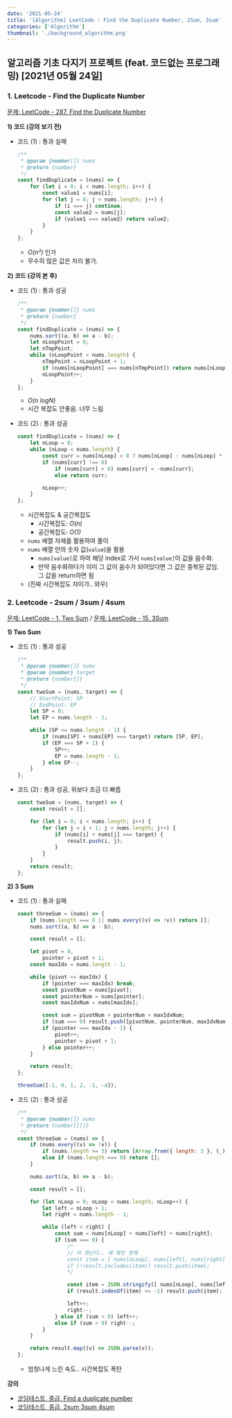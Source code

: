 ```yaml
---
date: '2021-05-24'
title: '[Algorithm] LeetCode : Find the Duplicate Number, 2Sum, 3sum'
categories: ['Algorithm']
thumbnail: './background_algorithm.png'
---
```


## 알고리즘 기초 다지기 프로젝트 (feat. 코드없는 프로그래밍) [2021년 05월 24일]

### **1.** Leetcode - Find the Duplicate Number

[문제: LeetCode - 287. Find the Duplicate Number](https://leetcode.com/problems/find-the-duplicate-number/)

**1) 코드 (강의 보기 전)**

-   코드 (1) : 통과 실패

    ```js
    /**
     * @param {number[]} nums
     * @return {number}
     */
    const findDuplicate = (nums) => {
        for (let i = 0; i < nums.length; i++) {
            const value1 = nums[i];
            for (let j = 0; j < nums.length; j++) {
                if (i === j) continue;
                const value2 = nums[j];
                if (value1 === value2) return value2;
            }
        }
    };
    ```

    -   _O(n²)_ 인가
    -   무수히 많은 값은 처리 불가.

**2) 코드 (강의 본 후)**

-   코드 (1) : 통과 성공

    ```js
    /**
     * @param {number[]} nums
     * @return {number}
     */
    const findDuplicate = (nums) => {
        nums.sort((a, b) => a - b);
        let nLoopPoint = 0;
        let nTmpPoint;
        while (nLoopPoint < nums.length) {
            nTmpPoint = nLoopPoint + 1;
            if (nums[nLoopPoint] === nums[nTmpPoint]) return nums[nLoopPoint];
            nLoopPoint++;
        }
    };
    ```

    -   _O(n logN)_
    -   시간 복잡도 안좋음. 너무 느림

-   코드 (2) : 통과 성공

    ```js
    const findDuplicate = (nums) => {
        let nLoop = 0;
        while (nLoop < nums.length) {
            const curr = nums[nLoop] > 0 ? nums[nLoop] : nums[nLoop] * -1;
            if (nums[curr] !== 0)
                if (nums[curr] > 0) nums[curr] = -nums[curr];
                else return curr;

            nLoop++;
        }
    };
    ```

    -   시간복잡도 & 공간복잡도
        -   시간복잡도: _O(n)_
        -   공간복잡도: _O(1)_
    -   `nums` 배열 자체를 활용하여 풀이
    -   `nums` 배열 안의 숫자 값(`value`)을 활용
        -   `nums[value]`로 하여 해당 index로 가서 `nums[value]`이 값을 음수화.
        -   만약 음수화하다가 이미 그 값이 음수가 되어있다면 그 값은 중복된 값임.  
             그 값을 return하면 됨
    -   (진짜 시간복잡도 차이가.. 와우)

### **2.** Leetcode - 2sum / 3sum / 4sum

[문제: LeetCode - 1. Two Sum](https://leetcode.com/problems/two-sum/) / [문제: LeetCode - 15. 3Sum](https://leetcode.com/problems/3sum/)

**1) Two Sum**

-   코드 (1) : 통과 성공

    ```js
    /**
     * @param {number[]} nums
     * @param {number} target
     * @return {number[]}
     */
    const twoSum = (nums, target) => {
        // StartPoint: SP
        // EndPoint: EP
        let SP = 0;
        let EP = nums.length - 1;

        while (SP <= nums.length - 1) {
            if (nums[SP] + nums[EP] === target) return [SP, EP];
            if (EP === SP + 1) {
                SP++;
                EP = nums.length - 1;
            } else EP--;
        }
    };
    ```

-   코드 (2) : 통과 성공, 위보다 조금 더 빠름

    ```js
    const twoSum = (nums, target) => {
        const result = [];

        for (let i = 0; i < nums.length; i++) {
            for (let j = i + 1; j < nums.length; j++) {
                if (nums[i] + nums[j] === target) {
                    result.push(i, j);
                }
            }
        }
        return result;
    };
    ```

**2) 3 Sum**

-   코드 (1) : 통과 실패

    ```js
    const threeSum = (nums) => {
        if (nums.length === 0 || nums.every((v) => !v)) return [];
        nums.sort((a, b) => a - b);

        const result = [];

        let pivot = 0,
            pointer = pivot + 1;
        const maxIdx = nums.length - 1;

        while (pivot <= maxIdx) {
            if (pointer === maxIdx) break;
            const pivotNum = nums[pivot];
            const pointerNum = nums[pointer];
            const maxIdxNum = nums[maxIdx];

            const sum = pivotNum + pointerNum + maxIdxNum;
            if (sum === 0) result.push([pivotNum, pointerNum, maxIdxNum]);
            if (pointer === maxIdx - 1) {
                pivot++;
                pointer = pivot + 1;
            } else pointer++;
        }

        return result;
    };

    threeSum([-1, 0, 1, 2, -1, -4]);
    ```

-   코드 (2) : 통과 성공

    ```js
    /**
     * @param {number[]} nums
     * @return {number[][]}
     */
    const threeSum = (nums) => {
        if (nums.every((v) => !v)) {
            if (nums.length >= 3) return [Array.from({ length: 3 }, (_) => 0)];
            else if (nums.length === 0) return [];
        }

        nums.sort((a, b) => a - b);

        const result = [];

        for (let nLoop = 0; nLoop < nums.length; nLoop++) {
            let left = nLoop + 1;
            let right = nums.length - 1;

            while (left < right) {
                const sum = nums[nLoop] + nums[left] + nums[right];
                if (sum === 0) {
                    /*
                    // 아 화난다.. 왜 확인 못해
                    const item = [ nums[nLoop], nums[left], nums[right] ];
                    if (!result.includes(item)) result.push(item);
                    */

                    const item = JSON.stringify([ nums[nLoop], nums[left], nums[right] ]);
                    if (result.indexOf(item) <= -1) result.push(item);

                    left++;
                    right--;
                } else if (sum < 0) left++;
                else if (sum > 0) right--;
            }
        }

        return result.map((v) => JSON.parse(v));
    };
    ```

    -   엄청나게 느린 속도.. 시간복잡도 폭탄

**강의**

-   [코딩테스트, 중급, Find a duplicate number](https://youtu.be/k6rsok-7zNA)
-   [코딩테스트, 중급, 2sum 3sum 4sum](https://youtu.be/OYQOe76Zc5I)
